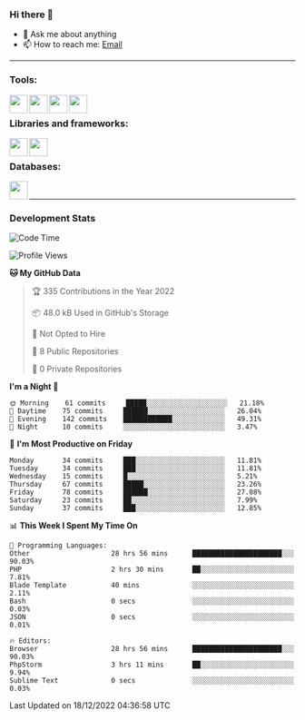 ### Hi there 👋

<!-- - 🔭 I’m currently working on [huyviet] -->
- 💬 Ask me about anything
- 📫 How to reach me: [Email]
<!-- - ⚡ Fun fact: abc -->

---

### Tools:
<img align='left' height="32" width="32" src="https://cdn.jsdelivr.net/npm/simple-icons@4.8.0/icons/phpstorm.svg" />
<img align='left' height="32" width="32" src="https://cdn.jsdelivr.net/npm/simple-icons@4.8.0/icons/sublimetext.svg" />
<img align='left' height="32" width="32" src="https://cdn.jsdelivr.net/npm/simple-icons@4.8.0/icons/laragon.svg" />
<img align='left' height="32" width="32" src="https://cdn.jsdelivr.net/npm/simple-icons@4.8.0/icons/xampp.svg" />
<br>

### Libraries and frameworks:
<img align='left' height="32" width="32" src="https://cdn.jsdelivr.net/npm/simple-icons@4.8.0/icons/laravel.svg" />
<img align='left' height="32" width="32" src="https://cdn.jsdelivr.net/npm/simple-icons@4.8.0/icons/jquery.svg" />
<br>

### Databases:
<img align='left' height="32" width="32" src="https://cdn.jsdelivr.net/npm/simple-icons@4.8.0/icons/mysql.svg" />
<br>

---
### Development Stats
<!--START_SECTION:waka-->
![Code Time](http://img.shields.io/badge/Code%20Time-542%20hrs%2021%20mins-blue)

![Profile Views](http://img.shields.io/badge/Profile%20Views-75-blue)

**🐱 My GitHub Data** 

> 🏆 335 Contributions in the Year 2022
 > 
> 📦 48.0 kB Used in GitHub's Storage 
 > 
> 🚫 Not Opted to Hire
 > 
> 📜 8 Public Repositories 
 > 
> 🔑 0 Private Repositories  
 > 
**I'm a Night 🦉** 

```text
🌞 Morning    61 commits     █████░░░░░░░░░░░░░░░░░░░░   21.18% 
🌆 Daytime    75 commits     ██████░░░░░░░░░░░░░░░░░░░   26.04% 
🌃 Evening    142 commits    ████████████░░░░░░░░░░░░░   49.31% 
🌙 Night      10 commits     ░░░░░░░░░░░░░░░░░░░░░░░░░   3.47%

```
📅 **I'm Most Productive on Friday** 

```text
Monday       34 commits     ███░░░░░░░░░░░░░░░░░░░░░░   11.81% 
Tuesday      34 commits     ███░░░░░░░░░░░░░░░░░░░░░░   11.81% 
Wednesday    15 commits     █░░░░░░░░░░░░░░░░░░░░░░░░   5.21% 
Thursday     67 commits     █████░░░░░░░░░░░░░░░░░░░░   23.26% 
Friday       78 commits     ██████░░░░░░░░░░░░░░░░░░░   27.08% 
Saturday     23 commits     ██░░░░░░░░░░░░░░░░░░░░░░░   7.99% 
Sunday       37 commits     ███░░░░░░░░░░░░░░░░░░░░░░   12.85%

```


📊 **This Week I Spent My Time On** 

```text
💬 Programming Languages: 
Other                    28 hrs 56 mins      ██████████████████████░░░   90.03% 
PHP                      2 hrs 30 mins       ██░░░░░░░░░░░░░░░░░░░░░░░   7.81% 
Blade Template           40 mins             ░░░░░░░░░░░░░░░░░░░░░░░░░   2.11% 
Bash                     0 secs              ░░░░░░░░░░░░░░░░░░░░░░░░░   0.03% 
JSON                     0 secs              ░░░░░░░░░░░░░░░░░░░░░░░░░   0.01%

🔥 Editors: 
Browser                  28 hrs 56 mins      ██████████████████████░░░   90.03% 
PhpStorm                 3 hrs 11 mins       ██░░░░░░░░░░░░░░░░░░░░░░░   9.94% 
Sublime Text             0 secs              ░░░░░░░░░░░░░░░░░░░░░░░░░   0.03%

```


 Last Updated on 18/12/2022 04:36:58 UTC
<!--END_SECTION:waka-->

[huyviet]: https://huyviet.vn/
[EMAIl]: https://mail.google.com/mail/u/0/?fs=1&tf=cm&source=mailto&to=huynguyenviet0110@gmail.com
